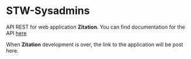 # STW-Sysadmins

API REST for web application **Zitation**. You can find documentation for the API [here](https://stw-zitation.herokuapp.com/api-docs/)

When **Zitation** development is over, the link to the application will be post here.